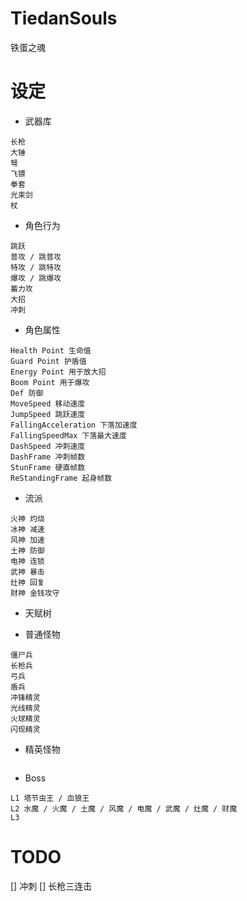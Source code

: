 # TiedanSouls
铁蛋之魂

# 设定
- 武器库
```
长枪
大锤
弩
飞镖
拳套
光束剑
杖
```

- 角色行为
```
跳跃
普攻 / 跳普攻
特攻 / 跳特攻
爆攻 / 跳爆攻
蓄力攻
大招
冲刺
```

- 角色属性
```
Health Point 生命值
Guard Point 护盾值
Energy Point 用于放大招
Boom Point 用于爆攻
Def 防御
MoveSpeed 移动速度
JumpSpeed 跳跃速度
FallingAcceleration 下落加速度
FallingSpeedMax 下落最大速度
DashSpeed 冲刺速度
DashFrame 冲刺帧数
StunFrame 硬直帧数
ReStandingFrame 起身帧数
```

- 流派
```
火神 灼烧
冰神 减速
风神 加速
土神 防御
电神 连锁
武神 暴击
灶神 回复
财神 金钱攻守
```

- 天赋树

- 普通怪物
```
僵尸兵
长枪兵
弓兵
盾兵
冲锋精灵
光线精灵
火球精灵
闪现精灵
```

- 精英怪物
```
```

- Boss
```
L1 塔节虫王 / 血狼王
L2 水魔 / 火魔 / 土魔 / 风魔 / 电魔 / 武魔 / 灶魔 / 财魔
L3 
```

# TODO
[] 冲刺
[] 长枪三连击